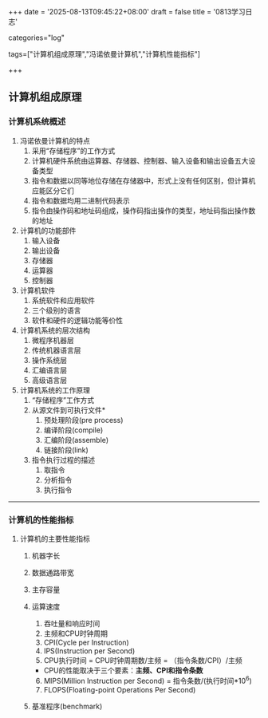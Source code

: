 +++
date = '2025-08-13T09:45:22+08:00'
draft = false
title = '0813学习日志'

categories="log"

tags=["计算机组成原理","冯诺依曼计算机","计算机性能指标"]

+++

## 计算机组成原理

### 计算机系统概述

1. 冯诺依曼计算机的特点
   1. 采用“存储程序”的工作方式
   2. 计算机硬件系统由运算器、存储器、控制器、输入设备和输出设备五大设备类型
   3. 指令和数据以同等地位存储在存储器中，形式上没有任何区别，但计算机应能区分它们
   4. 指令和数据均用二进制代码表示
   5. 指令由操作码和地址码组成，操作码指出操作的类型，地址码指出操作数的地址
2. 计算机的功能部件
   1. 输入设备
   2. 输出设备
   3. 存储器
   4. 运算器
   5. 控制器
3. 计算机软件
   1. 系统软件和应用软件
   2. 三个级别的语言
   3. 软件和硬件的逻辑功能等价性
4. 计算机系统的层次结构
   1. 微程序机器层
   2. 传统机器语言层
   3. 操作系统层
   4. 汇编语言层
   5. 高级语言层
5. 计算机系统的工作原理
   1. “存储程序”工作方式
   2. 从源文件到可执行文件*
      1. 预处理阶段(pre process)
      2. 编译阶段(compile)
      3. 汇编阶段(assemble)
      4. 链接阶段(link)
   3. 指令执行过程的描述
      1. 取指令
      2. 分析指令
      3. 执行指令

------

### 计算机的性能指标

1. 计算机的主要性能指标

   1. 机器字长

   2. 数据通路带宽

   3. 主存容量

   4. 运算速度

      1. 吞吐量和响应时间
      2. 主频和CPU时钟周期
      3. CPI(Cycle per Instruction)
      4. IPS(Instruction per Second)
      5. CPU执行时间 = CPU时钟周期数/主频 = （指令条数/CPI）/主频

      * CPU的性能取决于三个要素：**主频、CPI和指令条数**

      6. MIPS(Million Instruction per Second) = 指令条数/(执行时间*$10^6$)
      7. FLOPS(Floating-point Operations Per Second)

   5. 基准程序(benchmark)
